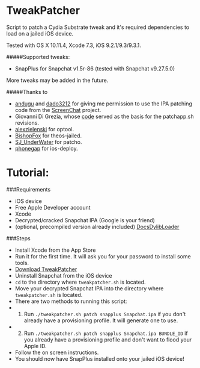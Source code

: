 # TweakPatcher
Script to patch a Cydia Substrate tweak and it's required dependencies to load on a jailed iOS device.

Tested with OS X 10.11.4, Xcode 7.3, iOS 9.2.1/9.3/9.3.1.

#####Supported tweaks:

* SnapPlus for Snapchat v1.5r-86 (tested with Snapchat v9.27.5.0)

More tweaks may be added in the future.


#####Thanks to
* [andugu](https://github.com/andugu) and [dado3212](https://github.com/dado3212) for giving me permission to use the IPA patching code from the [ScreenChat](https://github.com/andugu/ScreenChat) project.
* Giovanni Di Grezia, whose [code](http://www.xgiovio.com/blog-photos-videos-other/blog/resign-your-ios-ipa-frameworks-and-plugins-included/) served as the basis for the patchapp.sh revisions.
* [alexzielenski](https://github.com/alexzielenski) for optool.
* [BishopFox](https://github.com/BishopFox) for theos-jailed.
* [SJ_UnderWater](http://www.tonymacx86.com/general-help/86205-patcho-simple-hex-binary-patcher.html) for patcho.
* [phonegap](https://github.com/phonegap/ios-deploy) for ios-deploy.


Tutorial:
============

###Requirements

* iOS device
* Free Apple Developer account
* Xcode
* Decrypted/cracked Snapchat IPA (Google is your friend)
* (optional, precompiled version already included) [DocsDylibLoader](https://github.com/Defying/DocsDylibLoader)


###Steps

* Install Xcode from the App Store
* Run it for the first time. It will ask you for your password to install some tools.
* [Download TweakPatcher](https://github.com/Defying/TweakPatcher/archive/master.zip)
* Uninstall Snapchat from the iOS device
* `cd` to the directory where `tweakpatcher.sh` is located.
* Move your decrypted Snapchat IPA into the directory where `tweakpatcher.sh` is located.
* There are two methods to running this script:
* 1) Run `./tweakpatcher.sh patch snapplus Snapchat.ipa` if you don't already have a provisioning profile. It will generate one to use.
* 2) Run `./tweakpatcher.sh patch snapplus Snapchat.ipa BUNDLE_ID` if you already have a provisioning profile and don't want to flood your Apple ID.
* Follow the on screen instructions.
* You should now have SnapPlus installed onto your jailed iOS device!
